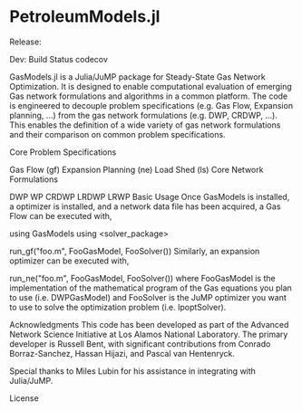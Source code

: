 # PetroleumModels.jl
Release: 

Dev: Build Status codecov 

GasModels.jl is a Julia/JuMP package for Steady-State Gas Network Optimization. It is designed to enable computational evaluation of emerging Gas network formulations and algorithms in a common platform. The code is engineered to decouple problem specifications (e.g. Gas Flow, Expansion planning, ...) from the gas network formulations (e.g. DWP, CRDWP, ...). This enables the definition of a wide variety of gas network formulations and their comparison on common problem specifications.

Core Problem Specifications

Gas Flow (gf)
Expansion Planning (ne)
Load Shed (ls)
Core Network Formulations

DWP
WP
CRDWP
LRDWP
LRWP
Basic Usage
Once GasModels is installed, a optimizer is installed, and a network data file has been acquired, a Gas Flow can be executed with,

using GasModels
using <solver_package>

run_gf("foo.m", FooGasModel, FooSolver())
Similarly, an expansion optimizer can be executed with,

run_ne("foo.m", FooGasModel, FooSolver())
where FooGasModel is the implementation of the mathematical program of the Gas equations you plan to use (i.e. DWPGasModel) and FooSolver is the JuMP optimizer you want to use to solve the optimization problem (i.e. IpoptSolver).

Acknowledgments
This code has been developed as part of the Advanced Network Science Initiative at Los Alamos National Laboratory. The primary developer is Russell Bent, with significant contributions from Conrado Borraz-Sanchez, Hassan Hijazi, and Pascal van Hentenryck.

Special thanks to Miles Lubin for his assistance in integrating with Julia/JuMP.

License
